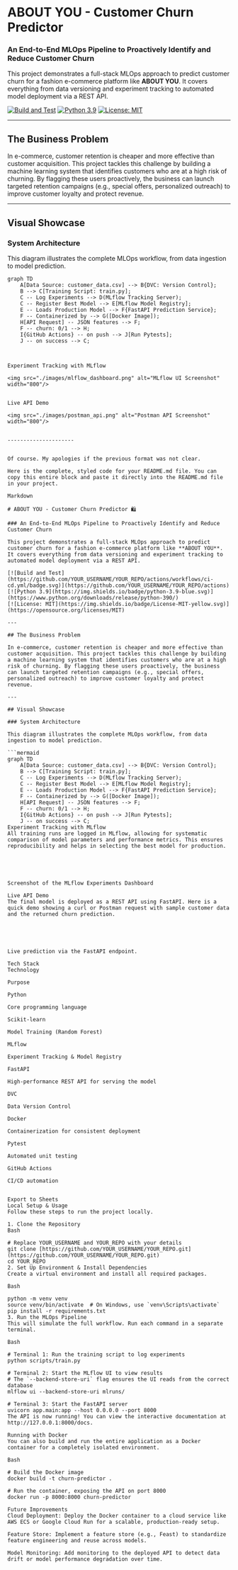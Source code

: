 # ABOUT YOU - Customer Churn Predictor 

### An End-to-End MLOps Pipeline to Proactively Identify and Reduce Customer Churn

This project demonstrates a full-stack MLOps approach to predict customer churn for a fashion e-commerce platform like **ABOUT YOU**. It covers everything from data versioning and experiment tracking to automated model deployment via a REST API.

[![Build and Test](https://github.com/YOUR_USERNAME/YOUR_REPO/actions/workflows/ci-cd.yml/badge.svg)](https://github.com/YOUR_USERNAME/YOUR_REPO/actions)
[![Python 3.9](https://img.shields.io/badge/python-3.9-blue.svg)](https://www.python.org/downloads/release/python-390/)
[![License: MIT](https://img.shields.io/badge/License-MIT-yellow.svg)](https://opensource.org/licenses/MIT)

---

## The Business Problem

In e-commerce, customer retention is cheaper and more effective than customer acquisition. This project tackles this challenge by building a machine learning system that identifies customers who are at a high risk of churning. By flagging these users proactively, the business can launch targeted retention campaigns (e.g., special offers, personalized outreach) to improve customer loyalty and protect revenue.

---

## Visual Showcase

### System Architecture

This diagram illustrates the complete MLOps workflow, from data ingestion to model prediction.

```mermaid
graph TD
    A[Data Source: customer_data.csv] --> B{DVC: Version Control};
    B --> C[Training Script: train.py];
    C -- Log Experiments --> D(MLflow Tracking Server);
    C -- Register Best Model --> E[MLflow Model Registry];
    E -- Loads Production Model --> F{FastAPI Prediction Service};
    F -- Containerized by --> G([Docker Image]);
    H[API Request] -- JSON features --> F;
    F -- churn: 0/1 --> H;
    I{GitHub Actions} -- on push --> J[Run Pytests];
    J -- on success --> C;



Experiment Tracking with MLflow

<img src="./images/mlflow_dashboard.png" alt="MLflow UI Screenshot" width="800"/>


Live API Demo

<img src="./images/postman_api.png" alt="Postman API Screenshot" width="800"/>


---------------------


Of course. My apologies if the previous format was not clear.

Here is the complete, styled code for your README.md file. You can copy this entire block and paste it directly into the README.md file in your project.

Markdown

# ABOUT YOU - Customer Churn Predictor 🛍️

### An End-to-End MLOps Pipeline to Proactively Identify and Reduce Customer Churn

This project demonstrates a full-stack MLOps approach to predict customer churn for a fashion e-commerce platform like **ABOUT YOU**. It covers everything from data versioning and experiment tracking to automated model deployment via a REST API.

[![Build and Test](https://github.com/YOUR_USERNAME/YOUR_REPO/actions/workflows/ci-cd.yml/badge.svg)](https://github.com/YOUR_USERNAME/YOUR_REPO/actions)
[![Python 3.9](https://img.shields.io/badge/python-3.9-blue.svg)](https://www.python.org/downloads/release/python-390/)
[![License: MIT](https://img.shields.io/badge/License-MIT-yellow.svg)](https://opensource.org/licenses/MIT)

---

## The Business Problem

In e-commerce, customer retention is cheaper and more effective than customer acquisition. This project tackles this challenge by building a machine learning system that identifies customers who are at a high risk of churning. By flagging these users proactively, the business can launch targeted retention campaigns (e.g., special offers, personalized outreach) to improve customer loyalty and protect revenue.

---

## Visual Showcase

### System Architecture

This diagram illustrates the complete MLOps workflow, from data ingestion to model prediction.

```mermaid
graph TD
    A[Data Source: customer_data.csv] --> B{DVC: Version Control};
    B --> C[Training Script: train.py];
    C -- Log Experiments --> D(MLflow Tracking Server);
    C -- Register Best Model --> E[MLflow Model Registry];
    E -- Loads Production Model --> F{FastAPI Prediction Service};
    F -- Containerized by --> G([Docker Image]);
    H[API Request] -- JSON features --> F;
    F -- churn: 0/1 --> H;
    I{GitHub Actions} -- on push --> J[Run Pytests];
    J -- on success --> C;
Experiment Tracking with MLflow
All training runs are logged in MLflow, allowing for systematic comparison of model parameters and performance metrics. This ensures reproducibility and helps in selecting the best model for production.





Screenshot of the MLflow Experiments Dashboard

Live API Demo
The final model is deployed as a REST API using FastAPI. Here is a quick demo showing a curl or Postman request with sample customer data and the returned churn prediction.





Live prediction via the FastAPI endpoint.

Tech Stack
Technology

Purpose

Python

Core programming language

Scikit-learn

Model Training (Random Forest)

MLflow

Experiment Tracking & Model Registry

FastAPI

High-performance REST API for serving the model

DVC

Data Version Control

Docker

Containerization for consistent deployment

Pytest

Automated unit testing

GitHub Actions

CI/CD automation


Export to Sheets
Local Setup & Usage
Follow these steps to run the project locally.

1. Clone the Repository
Bash

# Replace YOUR_USERNAME and YOUR_REPO with your details
git clone [https://github.com/YOUR_USERNAME/YOUR_REPO.git](https://github.com/YOUR_USERNAME/YOUR_REPO.git)
cd YOUR_REPO
2. Set Up Environment & Install Dependencies
Create a virtual environment and install all required packages.

Bash

python -m venv venv
source venv/bin/activate  # On Windows, use `venv\Scripts\activate`
pip install -r requirements.txt
3. Run the MLOps Pipeline
This will simulate the full workflow. Run each command in a separate terminal.

Bash

# Terminal 1: Run the training script to log experiments
python scripts/train.py

# Terminal 2: Start the MLflow UI to view results
# The `--backend-store-uri` flag ensures the UI reads from the correct database
mlflow ui --backend-store-uri mlruns/

# Terminal 3: Start the FastAPI server
uvicorn app.main:app --host 0.0.0.0 --port 8000
The API is now running! You can view the interactive documentation at http://127.0.0.1:8000/docs.

Running with Docker
You can also build and run the entire application as a Docker container for a completely isolated environment.

Bash

# Build the Docker image
docker build -t churn-predictor .

# Run the container, exposing the API on port 8000
docker run -p 8000:8000 churn-predictor

Future Improvements
Cloud Deployment: Deploy the Docker container to a cloud service like AWS ECS or Google Cloud Run for a scalable, production-ready setup.

Feature Store: Implement a feature store (e.g., Feast) to standardize feature engineering and reuse across models.

Model Monitoring: Add monitoring to the deployed API to detect data drift or model performance degradation over time.